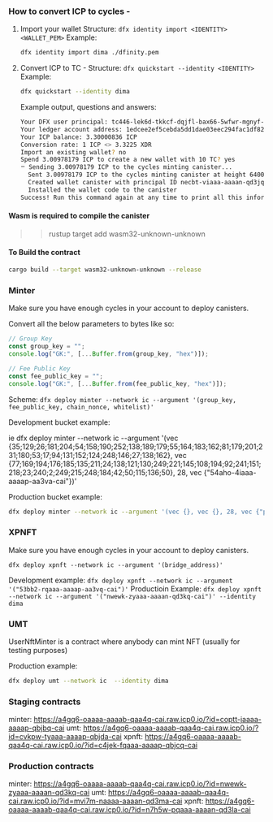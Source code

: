 ### How to convert ICP to cycles -
1. Import your wallet 
   Structure: `dfx identity import <IDENTITY> <WALLET_PEM>`
    Example:
   ```bash
   dfx identity import dima ./dfinity.pem
   ```

2. Convert ICP to TC - 
   Structure: `dfx quickstart --identity <IDENTITY>`
   Example:
   ```bash
   dfx quickstart --identity dima
   ```
   Example output, questions and answers:
   ```bash
   Your DFX user principal: tc446-lek6d-tkkcf-dqjfl-bax66-5wfwr-mgnyf-6u3dr-4ibue-zky4o-6qe
   Your ledger account address: 1edcee2ef5cebda5dd1dae03eec294fac1df8258e7ef600bfd9efacb24caae9b
   Your ICP balance: 3.30000836 ICP
   Conversion rate: 1 ICP <> 3.3225 XDR
   Import an existing wallet? no
   Spend 3.00978179 ICP to create a new wallet with 10 TC? yes
   ⠒ Sending 3.00978179 ICP to the cycles minting canister...
     Sent 3.00978179 ICP to the cycles minting canister at height 6400579
     Created wallet canister with principal ID necbt-viaaa-aaaan-qd3jq-cai
     Installed the wallet code to the canister
   Success! Run this command again at any time to print all this information again.
   ```

#### Wasm is required to compile the canister
>> rustup target add wasm32-unknown-unknown

#### To Build the contract
```bash
cargo build --target wasm32-unknown-unknown --release
```

### Minter

Make sure you have enough cycles in your account to deploy canisters.

Convert all the below parameters to bytes like so: 
```ts 
// Group Key
const group_key = "";
console.log("GK:", [...Buffer.from(group_key, "hex")]);

// Fee Public Key
const fee_public_key = "";
console.log("GK:", [...Buffer.from(fee_public_key, "hex")]);
```

Scheme:
`dfx deploy minter --network ic --argument '(group_key, fee_public_key, chain_nonce, whitelist)'`

Development bucket example:

ie dfx deploy minter --network ic --argument '(vec {35;129;26;181;204;54;158;190;252;138;189;179;55;164;183;162;81;179;201;231;180;53;17;94;131;152;124;248;146;27;138;162}, vec {77;169;194;176;185;135;211;24;138;121;130;249;221;145;108;194;92;241;151;218;23;240;2;249;215;248;184;42;50;115;136;50}, 28, vec {"54aho-4iaaa-aaaap-aa3va-cai"})'

Production bucket example:

```bash
dfx deploy minter --network ic --argument '(vec {}, vec {}, 28, vec {"pk6rk-6aaaa-aaaae-qaazq-cai";"bzsui-sqaaa-aaaah-qce2a-cai";"oeee4-qaaaa-aaaak-qaaeq-cai";"dhiaa-ryaaa-aaaae-qabva-cai";"skjpp-haaaa-aaaae-qac7q-cai";"bxdf4-baaaa-aaaah-qaruq-cai";"rw623-hyaaa-aaaah-qctcq-cai";"e3izy-jiaaa-aaaah-qacbq-cai";"vlhm2-4iaaa-aaaam-qaatq-cai";"5movr-diaaa-aaaak-aaftq-cai";"yrdz3-2yaaa-aaaah-qcvpa-cai";"3mttv-dqaaa-aaaah-qcn6q-cai";"ugdkf-taaaa-aaaak-acoia-cai";"3vdxu-laaaa-aaaah-abqxa-cai";"4ggk4-mqaaa-aaaae-qad6q-cai";"gtb2b-tiaaa-aaaah-qcxca-cai";"j3dqa-byaaa-aaaah-qcwfa-cai";"txr2a-fqaaa-aaaah-qcmkq-cai";"txr2a-fqaaa-aaaah-qcmkq-cai"})' --identity dima
```

### XPNFT

Make sure you have enough cycles in your account to deploy canisters.

`dfx deploy xpnft --network ic --argument '(bridge_address)'`

Development example:
`dfx deploy xpnft --network ic --argument '("53bb2-rqaaa-aaaap-aa3vq-cai")'`
Productioin Example:
`dfx deploy xpnft --network ic --argument '("nwewk-zyaaa-aaaan-qd3kq-cai")' --identity dima`


### UMT

UserNftMinter is a contract where anybody can mint NFT (usually for testing purposes)

Production example:

```bash
dfx deploy umt --network ic  --identity dima
```

### Staging contracts

minter: https://a4gq6-oaaaa-aaaab-qaa4q-cai.raw.icp0.io/?id=coptt-jaaaa-aaaap-qbjbq-cai
umt: https://a4gq6-oaaaa-aaaab-qaa4q-cai.raw.icp0.io/?id=cvkpw-tyaaa-aaaap-qbjda-cai
xpnft: https://a4gq6-oaaaa-aaaab-qaa4q-cai.raw.icp0.io/?id=c4jek-fqaaa-aaaap-qbjcq-cai

### Production contracts

minter: https://a4gq6-oaaaa-aaaab-qaa4q-cai.raw.icp0.io/?id=nwewk-zyaaa-aaaan-qd3kq-cai
umt: https://a4gq6-oaaaa-aaaab-qaa4q-cai.raw.icp0.io/?id=mvi7m-naaaa-aaaan-qd3ma-cai
xpnft: https://a4gq6-oaaaa-aaaab-qaa4q-cai.raw.icp0.io/?id=n7h5w-pqaaa-aaaan-qd3la-cai